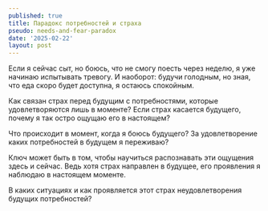 ```yaml
---
published: true
title: Парадокс потребностей и страха
pseudo: needs-and-fear-paradox
date: '2025-02-22'
layout: post
---
```

Если я сейчас сыт, но боюсь, что не смогу поесть через неделю, я уже начинаю испытывать тревогу. И наоборот: будучи голодным, но зная, что еда скоро будет доступна, я остаюсь спокойным.

Как связан страх перед будущим с потребностями, которые удовлетворяются лишь в моменте? Если страх касается будущего, почему я так остро ощущаю его в настоящем?

Что происходит в момент, когда я боюсь будущего? За удовлетворение каких потребностей в будущем я переживаю?

Ключ может быть в том, чтобы научиться распознавать эти ощущения здесь и сейчас. Ведь хотя страх направлен в будущее, его проявления я наблюдаю в настоящем моменте. 

В каких ситуациях и как проявляется этот страх неудовлетворения будущих потребностей?
